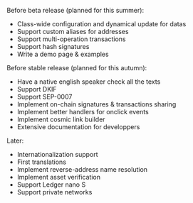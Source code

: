 Before beta release (planned for this summer):
* Class-wide configuration and dynamical update for datas
* Support custom aliases for addresses
* Support multi-operation transactions
* Support hash signatures
* Write a demo page & examples

Before stable release (planned for this autumn):
* Have a native english speaker check all the texts
* Support DKIF
* Support SEP-0007
* Implement on-chain signatures & transactions sharing
* Implement better handlers for onclick events
* Implement cosmic link builder
* Extensive documentation for developpers

Later:
* Internationalization support
* First translations
* Implement reverse-address name resolution
* Implement asset verification
* Support Ledger nano S
* Support private networks
